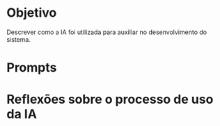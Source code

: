 # Objetivo

Descrever como a IA foi utilizada para auxiliar no desenvolvimento do sistema.

# Prompts

# Reflexões sobre o processo de uso da IA
